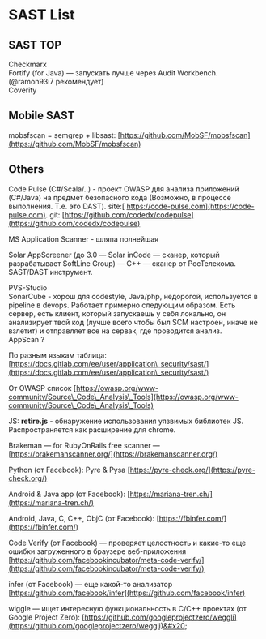 # SAST List

## SAST TOP

Checkmarx \
Fortify (for Java) — запускать лучше через Audit Workbench. (@ramon93i7 рекомендует)\
Coverity

## Mobile SAST

mobsfscan = semgrep + libsast: [https://github.com/MobSF/mobsfscan](https://github.com/MobSF/mobsfscan)

## Others

Code Pulse (C#/Scala/..) - проект OWASP для анализа приложений (C#/Java) на предмет безопасного кода (Возможно, в процессе выполнения. Т.е. это DAST). site:[ https://code-pulse.com](https://code-pulse.com). git: [https://github.com/codedx/codepulse](https://github.com/codedx/codepulse)

MS Application Scanner - шляпа полнейшая

Solar AppScreener (до 3.0 — Solar inCode — сканер, который разрабатывает SoftLine Group) — C++ — сканер от РосТелекома. SAST/DAST инструмент.

PVS-Studio\
SonarCube - хорош для codestyle, Java/php, недорогой, используется в pipeline в devops. Работает примерно следующим образом. Есть сервер, есть клиент, который запускаешь у себя локально, он анализирует твой код (лучше всего чтобы был SCM настроен, иначе не взлетит) и отправляет все на сервак, где проводится анализ.\
AppScan ?

По разным языкам таблица: [https://docs.gitlab.com/ee/user/application\_security/sast/](https://docs.gitlab.com/ee/user/application\_security/sast/)

От OWASP список [https://owasp.org/www-community/Source\_Code\_Analysis\_Tools](https://owasp.org/www-community/Source\_Code\_Analysis\_Tools)

JS: **retire.js** - обнаружение использования уязвимых библиотек JS. Распространяется как расширение для chrome.

Brakeman — for RubyOnRails free scanner — [https://brakemanscanner.org/](https://brakemanscanner.org/)

Python (от Facebook): Pyre & Pysa [https://pyre-check.org/](https://pyre-check.org/)

Android & Java app (от Facebook): [https://mariana-tren.ch/](https://mariana-tren.ch/)

Android, Java, C, C++, ObjC (от Facebook): [https://fbinfer.com/](https://fbinfer.com/)

Code Verify (от Facebook) — проверяет целостность и какие-то еще ошибки загруженного в браузере веб-приложения [https://github.com/facebookincubator/meta-code-verify/](https://github.com/facebookincubator/meta-code-verify/)

infer (от Facebook) — еще какой-то анализатор [https://github.com/facebook/infer](https://github.com/facebook/infer)

wiggle — ищет интересную функциональность в C/C++ проектах (от Google Project Zero): [https://github.com/googleprojectzero/weggli](https://github.com/googleprojectzero/weggli)&#x20;





